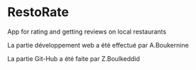 # RestoRate
App for rating and getting reviews on local restaurants

La partie développement web a été effectué par A.Boukernine

La partie Git-Hub a été faite par Z.Boulkeddid
